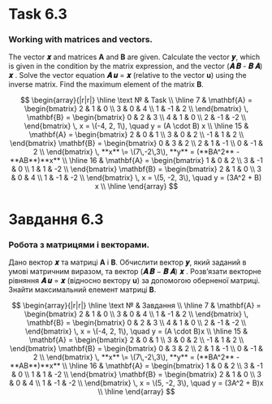 # Task 6.3

### Working with matrices and vectors.

The vector **𝒙** and matrices **A** and **B** are given. Calculate the vector **𝒚**,
which is given in the condition by the matrix expression, and the vector
(**𝑨 𝑩** - **𝑩 𝑨**) **𝒙** . Solve the vector equation **𝑨 𝒖** = **𝒙**
(relative to the vector **u**) using the inverse matrix. Find the maximum
element of the matrix **B**.

$$
\begin{array}{|r|r|}
\hline
\text № & Task \\
\hline
7 &
\mathbf{A} =
\begin{bmatrix}
2 & 1 & 0 \\
3 & 0 & 4 \\
1 & -1 & 2 \\
\end{bmatrix}
\,
\mathbf{B} =
\begin{bmatrix}
0 & 2 & 3 \\
4 & 1 & 0 \\
2 & -1 & -2 \\
\end{bmatrix}
\, x = \(-4, 2, 1\), \quad y = (A \cdot B) x
\\
\hline
15 &
\mathbf{A} =
\begin{bmatrix}
2 & 0 & 1 \\
3 & 0 & 2 \\
-1 & 1 & 2 \\
\end{bmatrix}
\mathbf{B} =
\begin{bmatrix}
0 & 3 & 2 \\
2 & 1 & -1 \\
0 & -1 & 2 \\
\end{bmatrix}
\, **x** \= \(7\,-2\,3\), **y** = (**BA^2** - **AB**)**x**
\\
\hline
16 &
\mathbf{A} =
\begin{bmatrix}
1 & 0 & 2 \\
3 & -1 & 0 \\
1 & 1 & -2 \\
\end{bmatrix}
\mathbf{B} =
\begin{bmatrix}
2 & 1 & 0 \\
3 & 0 & 4 \\
1 & -1 & -2 \\
\end{bmatrix}
\, x = \(5, -2, 3\), \quad y = (3A^2 + B) x
\\
\hline
\end{array}
$$

# Завдання 6.3

### Робота з матрицями і векторами.

Дано вектор **𝒙** та матриці **A** і **B**. Обчислити вектор **𝒚**, який заданий в умові
матричним виразом, та вектор (**𝑨 𝑩** − **𝑩 𝑨**) **𝒙** . Розв’язати векторне рівняння
**𝑨 𝒖** = **𝒙** (відносно вектору **u**) за допомогою оберненої матриці. Знайти
максимальний елемент матриці **В**.

$$
\begin{array}{|r|r|}
\hline
\text № & Завдання \\
\hline
7 &
\mathbf{A} =
\begin{bmatrix}
2 & 1 & 0 \\
3 & 0 & 4 \\
1 & -1 & 2 \\
\end{bmatrix}
\,
\mathbf{B} =
\begin{bmatrix}
0 & 2 & 3 \\
4 & 1 & 0 \\
2 & -1 & -2 \\
\end{bmatrix}
\, x = \(-4, 2, 1\), \quad y = (A \cdot B)x
\\
\hline
15 &
\mathbf{A} =
\begin{bmatrix}
2 & 0 & 1 \\
3 & 0 & 2 \\
-1 & 1 & 2 \\
\end{bmatrix}
\mathbf{B} =
\begin{bmatrix}
0 & 3 & 2 \\
2 & 1 & -1 \\
0 & -1 & 2 \\
\end{bmatrix}
\, **x** \= \(7\,-2\,3\), **y** = (**BA^2** - **AB**)**x**
\\
\hline
16 &
\mathbf{A} =
\begin{bmatrix}
1 & 0 & 2 \\
3 & -1 & 0 \\
1 & 1 & -2 \\
\end{bmatrix}
\mathbf{B} =
\begin{bmatrix}
2 & 1 & 0 \\
3 & 0 & 4 \\
1 & -1 & -2 \\
\end{bmatrix}
\, x = \(5, -2, 3\), \quad y = (3A^2 + B)x
\\
\hline
\end{array}
$$
